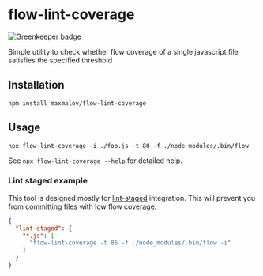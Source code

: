 # flow-lint-coverage

[![Greenkeeper badge](https://badges.greenkeeper.io/maxmalov/flow-lint-coverage.svg)](https://greenkeeper.io/)

Simple utility to check whether flow coverage of a single javascript file satisfies the specified threshold

## Installation

```
npm install maxmalov/flow-lint-coverage
```

## Usage

```
npx flow-lint-coverage -i ./foo.js -t 80 -f ./node_modules/.bin/flow
```

See `npx flow-lint-coverage --help` for detailed help.

### Lint staged example

This tool is designed mostly for [lint-staged](https://github.com/okonet/lint-staged) integration. This will prevent you from committing files with low flow coverage:

```json
{
  "lint-staged": {
    "*.js": [
      "flow-lint-coverage -t 85 -f ./node_modules/.bin/flow -i"
    ]
  }
}
```
